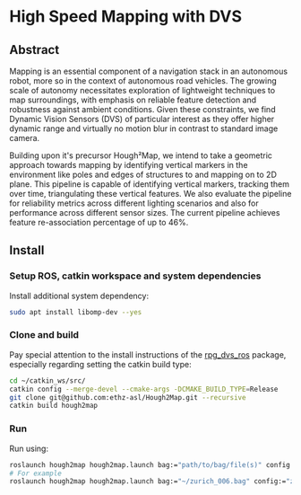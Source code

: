 # High Speed Mapping with DVS

## Abstract

Mapping is an essential component of a navigation stack in an autonomous robot, more so in the context of autonomous road vehicles. The growing scale of autonomy necessitates exploration of lightweight techniques to map surroundings, with emphasis on reliable feature detection and robustness against ambient conditions. Given these constraints, we find Dynamic Vision Sensors (DVS) of particular interest as they offer higher dynamic range and virtually no motion blur in contrast to standard image camera.

Building upon it's precursor Hough²Map, we intend to take a geometric approach towards mapping by identifying vertical markers in the environment like poles and edges of structures to and mapping on to 2D plane. This pipeline is capable of identifying vertical markers, tracking them over time, triangulating these vertical features. We also evaluate the pipeline for reliability metrics across different lighting scenarios and also for performance across different sensor sizes. The current pipeline achieves feature re-association percentage of up to 46%.

## Install

### Setup ROS, catkin workspace and system dependencies

Install additional system dependency:

```bash
sudo apt install libomp-dev --yes
```

### Clone and build

Pay special attention to the install instructions of the [rpg_dvs_ros](https://github.com/uzh-rpg/rpg_dvs_ros) package, especially regarding setting the catkin build type:

```bash
cd ~/catkin_ws/src/
catkin config --merge-devel --cmake-args -DCMAKE_BUILD_TYPE=Release
git clone git@github.com:ethz-asl/Hough2Map.git --recursive
catkin build hough2map
```

### Run

Run using:

```bash
roslaunch hough2map hough2map.launch bag:="path/to/bag/file(s)" config:="config profiles found in config/" camera:="camera profiles found in config/cam/"
# For example
roslaunch hough2map hough2map.launch bag:="~/zurich_006.bag" config:="zurich_1" camera:="zurich_240_180"
```
